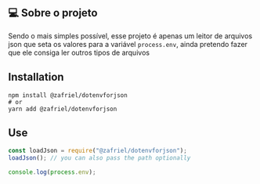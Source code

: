## 💻 Sobre o projeto
Sendo o mais simples possível, esse projeto é apenas um leitor de arquivos json que seta os valores para a variável `process.env`, ainda pretendo fazer que ele consiga ler outros tipos de arquivos

## Installation
```shell
npm install @zafriel/dotenvforjson
# or
yarn add @zafriel/dotenvforjson 
```

## Use
```js
const loadJson = require("@zafriel/dotenvforjson");
loadJson(); // you can also pass the path optionally

console.log(process.env);
```
